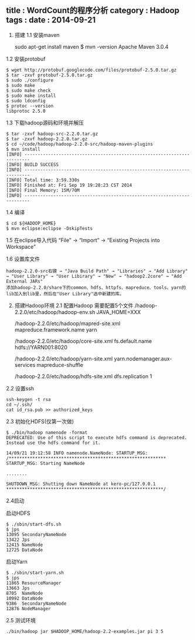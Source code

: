 title    : WordCount的程序分析
category : Hadoop
tags     : 
date     : 2014-09-21
---
<!--more-->
1. 搭建
1.1 安装maven
	
	sudo apt-get install maven
	$ mvn -version
	Apache Maven 3.0.4

1.2 安装protobuf
	
	$ wget http://protobuf.googlecode.com/files/protobuf-2.5.0.tar.gz
	$ tar -zxvf protobuf-2.5.0.tar.gz
	$ sudo ./configure
	$ sudo make
	$ sudo make check
	$ sudo make install
	$ sudo ldconfig
	$ protoc --version
	libprotoc 2.5.0

1.3 下载hadoop源码和环境并解压
	
	$ tar -zxvf hadoop-src-2.2.0.tar.gz
	$ tar -zxvf hadoop-2.2.0.tar.gz
	$ cd ~/code/hadoop/hadoop-2.2.0-src/hadoop-maven-plugins
	$ mvn install
	[INFO] ------------------------------------------------------------------------
	[INFO] BUILD SUCCESS
	[INFO] ------------------------------------------------------------------------
	[INFO] Total time: 3:59.330s
	[INFO] Finished at: Fri Sep 19 19:20:23 CST 2014
	[INFO] Final Memory: 15M/70M
	[INFO] ------------------------------------------------------------------------

1.4 编译
	
	$ cd ${HADOOP_HOME}
	$ mvn eclipse:eclipse -DskipTests

1.5 在eclipse导入代码
	“File” → “Import” → “Existing Projects into Workspace”

1.6 设置库文件

	hadoop-2.2.0-src右键 → "Java Build Path" → "Libraries" → "Add Library" → "User Library" → "User Libirary" → "New" → "hadoop2.2core" → "Add External JARs"
	添加hadoop-2.2.0/share下的common、hdfs、httpfs、mapreduce、tools、yarn的lib加入到lib里，然后在"User Library"选中新建的库。

2. 搭建Hadoop环境
2.1 配置Hadoop
需要配置5个文件
	/hadoop-2.2.0/etc/hadoop/hadoop-env.sh
	JAVA_HOME=XXX

	/hadoop-2.2.0/etc/hadoop/mapred-site.xml
	<property>
	<name>mapreduce.framework.name</name>
	<value>yarn</value>
	</property>

	/hadoop-2.2.0/etc/hadoop/core-site.xml
	<property>
	<name>fs.default.name</name>
	<value>hdfs://YARN001:8020</value>
	</property>

	/hadoop-2.2.0/etc/hadoop/yarn-site.xml
	<property>
	<name>yarn.nodemanager.aux-services</name>
	<value>mapreduce-shuffle</value>
	</property>

	/hadoop-2.2.0/etc/hadoop/hdfs-site.xml
	<property>
	<name>dfs.replication</name>
	<value>1</value>
	</property>

2.2 设置ssh

	ssh-keygen -t rsa
	cd ~/.ssh/
	cat id_rsa.pub >> authorized_keys

2.3 初始化HDFS(仅第一次做)

	$ ./bin/hadoop namenode -format
	DEPRECATED: Use of this script to execute hdfs command is deprecated.
	Instead use the hdfs command for it.

	14/09/21 19:12:58 INFO namenode.NameNode: STARTUP_MSG:
	/************************************************************
	STARTUP_MSG: Starting NameNode

	........

	SHUTDOWN_MSG: Shutting down NameNode at kero-pc/127.0.0.1
	************************************************************/

2.4启动

启动HDFS

	$ ./sbin/start-dfs.sh
	$ jps
	13095 SecondaryNameNode
	13422 Jps
	12415 NameNode
	12725 DataNode

启动Yarn

	$ ./sbin/start-yarn.sh
	$ jps
	11865 ResourceManager
	13663 Jps
	8705  NameNode
	10992 DataNode
	9386  SecondaryNameNode
	12876 NodeManager

2.5 测试环境

	./bin/hadoop jar $HADOOP_HOME/hadoop-2.2-examples.jar pi 3 5 

